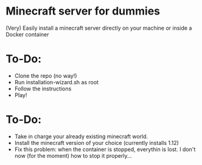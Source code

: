 # Minecraft server for dummies

(Very) Easily install a minecraft server directly on your machine or inside a Docker container

# To-Do:
- Clone the repo (no way!)
- Run installation-wizard.sh as root
- Follow the instructions
- Play!

# To-Do:
- Take in charge your already existing minecraft world.
- Install the minecraft version of your choice (currently installs 1.12)
- Fix this problem: when the container is stopped, everythin is lost. I don't now (for the moment) how to stop it properly...
